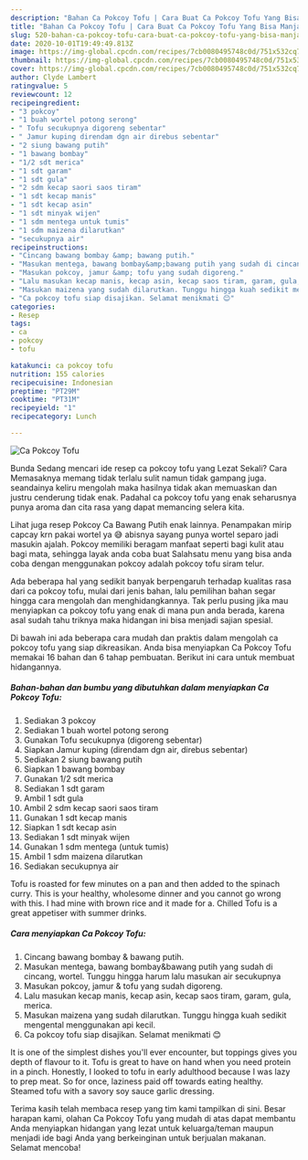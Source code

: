 ```yaml
---
description: "Bahan Ca Pokcoy Tofu | Cara Buat Ca Pokcoy Tofu Yang Bisa Manjain Lidah"
title: "Bahan Ca Pokcoy Tofu | Cara Buat Ca Pokcoy Tofu Yang Bisa Manjain Lidah"
slug: 520-bahan-ca-pokcoy-tofu-cara-buat-ca-pokcoy-tofu-yang-bisa-manjain-lidah
date: 2020-10-01T19:49:49.813Z
image: https://img-global.cpcdn.com/recipes/7cb0080495748c0d/751x532cq70/ca-pokcoy-tofu-foto-resep-utama.jpg
thumbnail: https://img-global.cpcdn.com/recipes/7cb0080495748c0d/751x532cq70/ca-pokcoy-tofu-foto-resep-utama.jpg
cover: https://img-global.cpcdn.com/recipes/7cb0080495748c0d/751x532cq70/ca-pokcoy-tofu-foto-resep-utama.jpg
author: Clyde Lambert
ratingvalue: 5
reviewcount: 12
recipeingredient:
- "3 pokcoy"
- "1 buah wortel potong serong"
- " Tofu secukupnya digoreng sebentar"
- " Jamur kuping direndam dgn air direbus sebentar"
- "2 siung bawang putih"
- "1 bawang bombay"
- "1/2 sdt merica"
- "1 sdt garam"
- "1 sdt gula"
- "2 sdm kecap saori saos tiram"
- "1 sdt kecap manis"
- "1 sdt kecap asin"
- "1 sdt minyak wijen"
- "1 sdm mentega untuk tumis"
- "1 sdm maizena dilarutkan"
- "secukupnya air"
recipeinstructions:
- "Cincang bawang bombay &amp; bawang putih."
- "Masukan mentega, bawang bombay&amp;bawang putih yang sudah di cincang, wortel. Tunggu hingga harum lalu masukan air secukupnya"
- "Masukan pokcoy, jamur &amp; tofu yang sudah digoreng."
- "Lalu masukan kecap manis, kecap asin, kecap saos tiram, garam, gula, merica."
- "Masukan maizena yang sudah dilarutkan. Tunggu hingga kuah sedikit mengental menggunakan api kecil."
- "Ca pokcoy tofu siap disajikan. Selamat menikmati 😊"
categories:
- Resep
tags:
- ca
- pokcoy
- tofu

katakunci: ca pokcoy tofu 
nutrition: 155 calories
recipecuisine: Indonesian
preptime: "PT29M"
cooktime: "PT31M"
recipeyield: "1"
recipecategory: Lunch

---
```



![Ca Pokcoy Tofu](https://img-global.cpcdn.com/recipes/7cb0080495748c0d/751x532cq70/ca-pokcoy-tofu-foto-resep-utama.jpg)

Bunda Sedang mencari ide resep ca pokcoy tofu yang Lezat Sekali? Cara Memasaknya memang tidak terlalu sulit namun tidak gampang juga. seandainya keliru mengolah maka hasilnya tidak akan memuaskan dan justru cenderung tidak enak. Padahal ca pokcoy tofu yang enak seharusnya punya aroma dan cita rasa yang dapat memancing selera kita.

Lihat juga resep Pokcoy Ca Bawang Putih enak lainnya. Penampakan mirip capcay krn pakai wortel ya 😅 abisnya sayang punya wortel separo jadi masukin ajalah. Pokcoy memiliki beragam manfaat seperti bagi kulit atau bagi mata, sehingga layak anda coba buat Salahsatu menu yang bisa anda coba dengan menggunakan pokcoy adalah pokcoy tofu siram telur.

Ada beberapa hal yang sedikit banyak berpengaruh terhadap kualitas rasa dari ca pokcoy tofu, mulai dari jenis bahan, lalu pemilihan bahan segar hingga cara mengolah dan menghidangkannya. Tak perlu pusing jika mau menyiapkan ca pokcoy tofu yang enak di mana pun anda berada, karena asal sudah tahu triknya maka hidangan ini bisa menjadi sajian spesial.


Di bawah ini ada beberapa cara mudah dan praktis dalam mengolah ca pokcoy tofu yang siap dikreasikan. Anda bisa menyiapkan Ca Pokcoy Tofu memakai 16 bahan dan 6 tahap pembuatan. Berikut ini cara untuk membuat hidangannya.

<!--inarticleads1-->

##### Bahan-bahan dan bumbu yang dibutuhkan dalam menyiapkan Ca Pokcoy Tofu:

1. Sediakan 3 pokcoy
1. Sediakan 1 buah wortel potong serong
1. Gunakan  Tofu secukupnya (digoreng sebentar)
1. Siapkan  Jamur kuping (direndam dgn air, direbus sebentar)
1. Sediakan 2 siung bawang putih
1. Siapkan 1 bawang bombay
1. Gunakan 1/2 sdt merica
1. Sediakan 1 sdt garam
1. Ambil 1 sdt gula
1. Ambil 2 sdm kecap saori saos tiram
1. Gunakan 1 sdt kecap manis
1. Siapkan 1 sdt kecap asin
1. Sediakan 1 sdt minyak wijen
1. Gunakan 1 sdm mentega (untuk tumis)
1. Ambil 1 sdm maizena dilarutkan
1. Sediakan secukupnya air


Tofu is roasted for few minutes on a pan and then added to the spinach curry. This is your healthy, wholesome dinner and you cannot go wrong with this. I had mine with brown rice and it made for a. Chilled Tofu is a great appetiser with summer drinks. 

<!--inarticleads2-->

##### Cara menyiapkan Ca Pokcoy Tofu:

1. Cincang bawang bombay &amp; bawang putih.
1. Masukan mentega, bawang bombay&amp;bawang putih yang sudah di cincang, wortel. Tunggu hingga harum lalu masukan air secukupnya
1. Masukan pokcoy, jamur &amp; tofu yang sudah digoreng.
1. Lalu masukan kecap manis, kecap asin, kecap saos tiram, garam, gula, merica.
1. Masukan maizena yang sudah dilarutkan. Tunggu hingga kuah sedikit mengental menggunakan api kecil.
1. Ca pokcoy tofu siap disajikan. Selamat menikmati 😊


It is one of the simplest dishes you&#39;ll ever encounter, but toppings gives you depth of flavour to it. Tofu is great to have on hand when you need protein in a pinch. Honestly, I looked to tofu in early adulthood because I was lazy to prep meat. So for once, laziness paid off towards eating healthy. Steamed tofu with a savory soy sauce garlic dressing. 

Terima kasih telah membaca resep yang tim kami tampilkan di sini. Besar harapan kami, olahan Ca Pokcoy Tofu yang mudah di atas dapat membantu Anda menyiapkan hidangan yang lezat untuk keluarga/teman maupun menjadi ide bagi Anda yang berkeinginan untuk berjualan makanan. Selamat mencoba!
